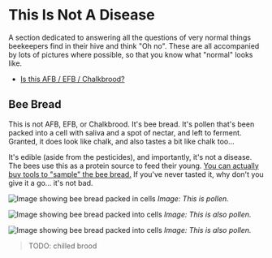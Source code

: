 # This Is Not A Disease

A section dedicated to answering all the questions of very normal things beekeepers find in their hive and think "Oh no". These are all accompanied by lots of pictures where possible, so that you know what "normal" looks like.

* [Is this AFB / EFB / Chalkbrood?](#bee-bread)

## Bee Bread

This is not AFB, EFB, or Chalkbrood. It's bee bread. It's pollen that's been packed into a cell with saliva and a spot of nectar, and left to ferment. Granted, it does look like chalk, and also tastes a bit like chalk too... 

It's edible (aside from the pesticides), and importantly, it's not a disease. The bees use this as a protein source to feed their young. [You can actually buy tools to "sample" the bee bread.](https://www.thorne.co.uk/packaging-hive-products/pollen-royal-jelly-propolis/pollen-picker.html) If you've never tasted it, why don't you give it a go... it's not bad. 

![Image showing bee bread packed in cells](/wiki/images/bee_bread_1.jpg)
*Image: This is pollen.*

![Image showing bee bread packed into cells](/wiki/images/bee_bread_2.jpg)
*Image: This is also pollen.*

![Image showing bee bread packed into cells](/wiki/images/bee_bread_3.jpg)
*Image: This is also pollen.*

> TODO: chilled brood